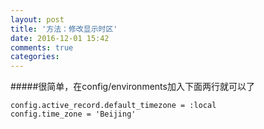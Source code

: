 ```yaml
---
layout: post
title: '方法：修改显示时区'
date: 2016-12-01 15:42
comments: true
categories: 
---
```

  #####很简单，在config/environments加入下面两行就可以了
  ```
  config.active_record.default_timezone = :local
  config.time_zone = 'Beijing'
  ```